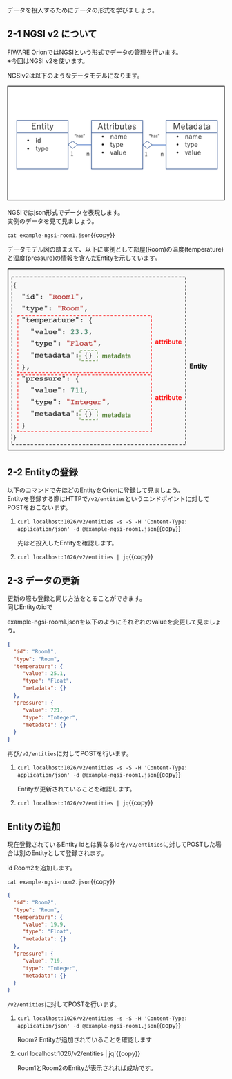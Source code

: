 データを投入するためにデータの形式を学びましょう。

## 2-1 NGSI v2 について

FIWARE OrionではNGSIという形式でデータの管理を行います。  
※今回はNGSI v2を使います。


NGSIv2は以下のようなデータモデルになります。

![NGSIv2](https://github.com/c-3lab/katacoda-scenarios/raw/main/assets/part2/2-0.png)

NGSIではjson形式でデータを表現します。  
実例のデータを見て見ましょう。

`cat example-ngsi-room1.json`{{copy}}


データモデル図の踏まえて、以下に実例として部屋(Room)の温度(temperature)と湿度(pressure)の情報を含んだEntityを示しています。

![NGSIv2](https://github.com/c-3lab/katacoda-scenarios/raw/main/assets/part2/2-1.png)


## 2-2 Entityの登録

以下のコマンドで先ほどのEntityをOrionに登録して見ましょう。  
Entityを登録する際はHTTPで`/v2/entities`というエンドポイントに対してPOSTをおこないます。

1. `curl localhost:1026/v2/entities -s -S -H 'Content-Type: application/json' -d @example-ngsi-room1.json`{{copy}}

   先ほど投入したEntityを確認します。

2. `curl localhost:1026/v2/entities | jq`{{copy}}


## 2-3 データの更新

更新の際も登録と同じ方法をとることができます。  
同じEntityのidで

example-ngsi-room1.jsonを以下のようにそれぞれのvalueを変更して見ましょう。

```json
{
  "id": "Room1",
  "type": "Room",
  "temperature": {
     "value": 25.1,
     "type": "Float",
     "metadata": {}
  },
  "pressure": {
     "value": 721,
     "type": "Integer",
     "metadata": {}
  }
}

```

再び`/v2/entities`に対してPOSTを行います。

1. `curl localhost:1026/v2/entities -s -S -H 'Content-Type: application/json' -d @example-ngsi-room1.json`{{copy}}

   Entityが更新されていることを確認します。

2. `curl localhost:1026/v2/entities | jq`{{copy}}


## Entityの追加

現在登録されているEntity idとは異なるidを`/v2/entities`に対してPOSTした場合は別のEntityとして登録されます。


id Room2を追加します。

`cat example-ngsi-room2.json`{{copy}}

```json
{
  "id": "Room2",
  "type": "Room",
  "temperature": {
     "value": 19.9,
     "type": "Float",
     "metadata": {}
  },
  "pressure": {
     "value": 719,
     "type": "Integer",
     "metadata": {}
  }
}
```

`/v2/entities`に対してPOSTを行います。

1. `curl localhost:1026/v2/entities -s -S -H 'Content-Type: application/json' -d @example-ngsi-room1.json`{{copy}}

   Room2 Entityが追加されていることを確認します

2. curl localhost:1026/v2/entities | jq`{{copy}}

   Room1とRoom2のEntityが表示されれば成功です。
